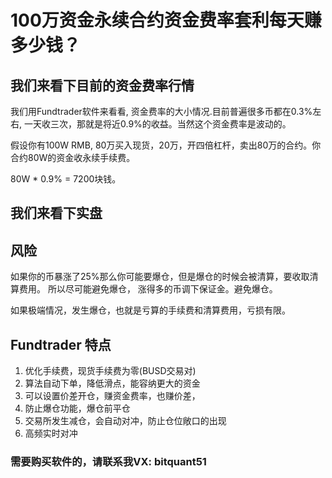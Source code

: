 # 100万资金永续合约资金费率套利每天赚多少钱？


## 我们来看下目前的资金费率行情

我们用Fundtrader软件来看看, 资金费率的大小情况.目前普遍很多币都在0.3%左右,
一天收三次，那就是将近0.9%的收益。当然这个资金费率是波动的。

假设你有100W RMB,
80万买入现货，20万，开四倍杠杆，卖出80万的合约。你合约80W的资金收永续手续费。
 
80W * 0.9% = 7200块钱。

## 我们来看下实盘


## 风险
如果你的币暴涨了25%那么你可能要爆仓，但是爆仓的时候会被清算，要收取清算费用。
所以尽可能避免爆仓， 涨得多的币调下保证金。避免爆仓。 

如果极端情况，发生爆仓，也就是亏算的手续费和清算费用，亏损有限。

## Fundtrader 特点

1. 优化手续费，现货手续费为零(BUSD交易对)
2. 算法自动下单，降低滑点，能容纳更大的资金
3. 可以设置价差开仓，赚资金费率，也赚价差，
4. 防止爆仓功能，爆仓前平仓
5. 交易所发生减仓，会自动对冲，防止仓位敞口的出现
6. 高频实时对冲


### 需要购买软件的，请联系我VX: bitquant51
 

   